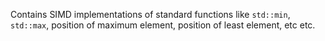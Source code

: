 Contains SIMD implementations of standard functions like `std::min`, `std::max`, position of maximum element, position of least element, etc etc. 


